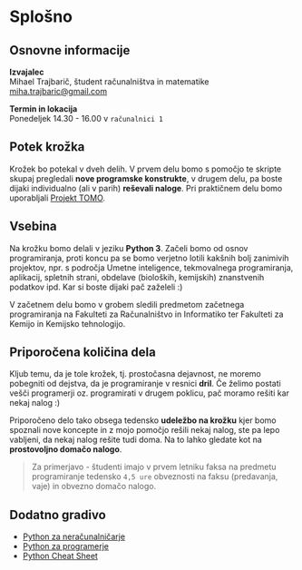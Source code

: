 # Splošno
## Osnovne informacije

**Izvajalec**\
Mihael Trajbarič, študent računalništva in matematike \
[miha.trajbaric@gmail.com](mailto:miha.trajbaric@gmail.com)

**Termin in lokacija**\
Ponedeljek 14.30 - 16.00 v `računalnici 1`



## Potek krožka

Krožek bo potekal v dveh delih. V prvem delu bomo s pomočjo te skripte skupaj pregledali **nove programske konstrukte**, v drugem delu, pa boste dijaki individualno (ali v parih) **reševali naloge**. Pri praktičnem delu bomo uporabljali [Projekt TOMO](https://www.projekt-tomo.si/course/207/).

## Vsebina

Na krožku bomo delali v jeziku **Python 3**. Začeli bomo od osnov programiranja, proti koncu pa se bomo verjetno lotili kakšnih bolj zanimivih projektov, npr. s področja Umetne inteligence, tekmovalnega programiranja, aplikacij, spletnih strani, obdelave (bioloških, kemijskih) znanstvenih podatkov ipd. Kar si boste dijaki pač zaželeli :)

V začetnem delu bomo v grobem sledili predmetom začetnega programiranja na Fakulteti za Računalništvo in Informatiko ter Fakulteti za Kemijo in Kemijsko tehnologijo.

## Priporočena količina dela

Kljub temu, da je tole krožek, tj. prostočasna dejavnost, ne moremo pobegniti od dejstva, da je programiranje v resnici **dril**. Če želimo postati vešči programerji oz. programirati v drugem poklicu, pač moramo rešiti kar nekaj nalog :)

Priporočeno delo tako obsega tedensko **udeležbo na krožku** kjer bomo spoznali nove koncepte in z mojo pomočjo rešili nekaj nalog, ste pa lepo vabljeni, da nekaj nalog rešite tudi doma. Na to lahko gledate kot na **prostovoljno domačo nalogo**.


> Za primerjavo - študenti imajo v prvem letniku faksa na predmetu programiranje tedensko `4,5 ure` obveznosti na faksu (predavanja, vaje) in obvezno domačo nalogo.





## Dodatno gradivo

- [Python za neračunalničarje](https://zalozba.fri.uni-lj.si/moskon2020.pdf)
- [Python za programerje](https://ucilnica.fri.uni-lj.si/file.php/166/Python%20za%20programerje.pdf)
- [Python Cheat Sheet](https://www.pythoncheatsheet.org/)